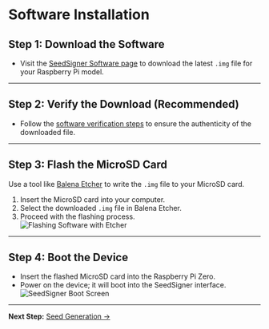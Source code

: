 # Software Installation

## Step 1: Download the Software
- Visit the [SeedSigner Software page](https://seedsigner.com/software/) to download the latest `.img` file for your Raspberry Pi model.

---

## Step 2: Verify the Download (Recommended)
- Follow the [software verification steps](https://seedsigner.com/software/) to ensure the authenticity of the downloaded file.

---

## Step 3: Flash the MicroSD Card
Use a tool like [Balena Etcher](https://www.balena.io/etcher/) to write the `.img` file to your MicroSD card.  
1. Insert the MicroSD card into your computer.  
2. Select the downloaded `.img` file in Balena Etcher.  
3. Proceed with the flashing process.  
![Flashing Software with Etcher](../seedsigner-screenshots/en/etcher.jpg)  

---

## Step 4: Boot the Device
- Insert the flashed MicroSD card into the Raspberry Pi Zero.  
- Power on the device; it will boot into the SeedSigner interface.  
![SeedSigner Boot Screen](../seedsigner-screenshots/en/boot-screen.jpg)  

---

**Next Step:** [Seed Generation →](./seed_generation.md)
